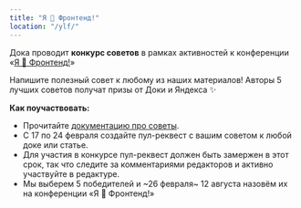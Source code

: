 ```yaml
---
title: "Я 💛 Фронтенд!"
location: "/ylf/"
---
```


Дока проводит **конкурс советов** в рамках активностей к конференции «[Я 💛 Фронтенд!](https://yandex.ru/promo/events/ya-love-frontend-2022)»

Напишите полезный совет к любому из наших материалов! Авторы 5 лучших советов получат призы от Доки и Яндекса ✨

**Как поучаствовать:**

- Прочитайте [документацию про советы](https://github.com/doka-guide/content/blob/main/docs/practice.md).
- С 17 по 24 февраля создайте пул-реквест с вашим советом к любой доке или статье.
- Для участия в конкурсе пул-реквест должен быть замержен в этот срок, так что следите за комментариями редакторов и активно участвуйте в редактуре.
- Мы выберем 5 победителей и ~26 февраля~ 12 августа назовём их на конференции «Я 💛 Фронтенд!»
